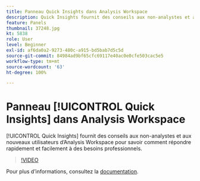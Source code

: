 ```yaml
---
title: Panneau Quick Insights dans Analysis Workspace
description: Quick Insights fournit des conseils aux non-analystes et aux nouveaux utilisateurs d’Analysis Workspace pour savoir comment répondre rapidement et facilement à des besoins professionnels.
feature: Panels
thumbnail: 37248.jpg
kt: 5838
role: User
level: Beginner
exl-id: af6da0a2-9273-480c-a915-bd5bab7d5c5d
source-git-commit: 84984ad9bf65cfc69117e40ac0e0cfe503cac5e5
workflow-type: tm+mt
source-wordcount: '63'
ht-degree: 100%

---
```


# Panneau [!UICONTROL Quick Insights] dans Analysis Workspace

[!UICONTROL Quick Insights] fournit des conseils aux non-analystes et aux nouveaux utilisateurs d’Analysis Workspace pour savoir comment répondre rapidement et facilement à des besoins professionnels.

>[!VIDEO](https://video.tv.adobe.com/v/37248/?quality=12&learn=on)

Pour plus d’informations, consultez la [documentation](https://experienceleague.adobe.com/docs/analytics/analyze/analysis-workspace/panels/quickinsight.html?lang=fr).
